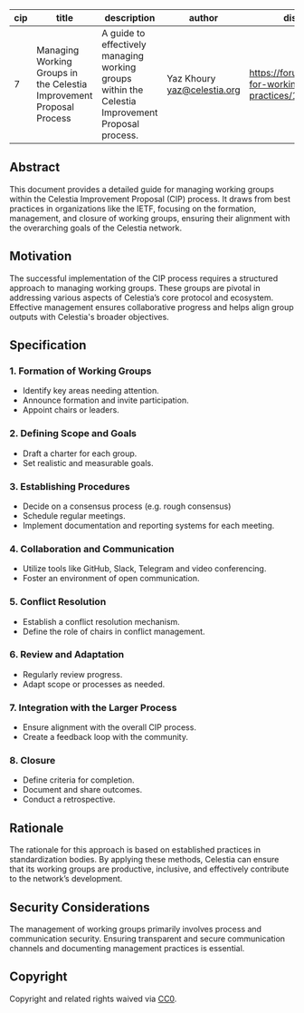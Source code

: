 | cip | title                                                           | description                                                                     | author                    | discussions-to                                                                                              | status | type          | created    |
|-----|-----------------------------------------------------------------|---------------------------------------------------------------------------------|---------------------------|-------------------------------------------------------------------------------------------------------------|--------|---------------|------------|
| 7   | Managing Working Groups in the Celestia Improvement Proposal Process | A guide to effectively managing working groups within the Celestia Improvement Proposal process. | Yaz Khoury <yaz@celestia.org> | <https://forum.celestia.org/t/cip-for-working-group-best-practices/1343> | Draft  | Informational | 2023-11-29 |

## Abstract

This document provides a detailed guide for managing working groups within the Celestia Improvement Proposal (CIP) process. It draws from best practices in organizations like the IETF, focusing on the formation, management, and closure of working groups, ensuring their alignment with the overarching goals of the Celestia network.

## Motivation

The successful implementation of the CIP process requires a structured approach to managing working groups. These groups are pivotal in addressing various aspects of Celestia’s core protocol and ecosystem. Effective management ensures collaborative progress and helps align group outputs with Celestia's broader objectives.

## Specification

### 1. Formation of Working Groups

- Identify key areas needing attention.
- Announce formation and invite participation.
- Appoint chairs or leaders.

### 2. Defining Scope and Goals

- Draft a charter for each group.
- Set realistic and measurable goals.

### 3. Establishing Procedures

- Decide on a consensus process (e.g. rough consensus)
- Schedule regular meetings.
- Implement documentation and reporting systems for each meeting.

### 4. Collaboration and Communication

- Utilize tools like GitHub, Slack, Telegram and video conferencing.
- Foster an environment of open communication.

### 5. Conflict Resolution

- Establish a conflict resolution mechanism.
- Define the role of chairs in conflict management.

### 6. Review and Adaptation

- Regularly review progress.
- Adapt scope or processes as needed.

### 7. Integration with the Larger Process

- Ensure alignment with the overall CIP process.
- Create a feedback loop with the community.

### 8. Closure

- Define criteria for completion.
- Document and share outcomes.
- Conduct a retrospective.

## Rationale

The rationale for this approach is based on established practices in standardization bodies. By applying these methods, Celestia can ensure that its working groups are productive, inclusive, and effectively contribute to the network’s development.

## Security Considerations

The management of working groups primarily involves process and communication security. Ensuring transparent and secure communication channels and documenting management practices is essential.

## Copyright

Copyright and related rights waived via [CC0](../LICENSE).
